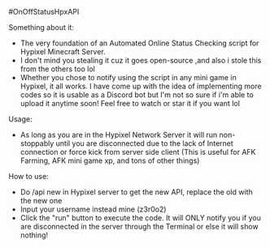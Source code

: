 #OnOffStatusHpxAPI

Something about it:
- The very foundation of an Automated Online Status Checking script for Hypixel Minecraft Server.
- I don't mind you stealing it cuz it goes open-source ,and also i stole this from the others too lol 
- Whether you chose to notify using the script in any mini game in Hypixel, it all works. I have come up with the idea of implementing more codes so it is usable as a Discord bot but I'm not so sure if i'm able to upload it anytime soon! Feel free to watch or star it if you want lol

Usage: 
- As long as you are in the Hypixel Network Server it will run non-stoppably until you are disconnected due to the lack of Internet connection or force kick from server side client (This is useful for AFK Farming, AFK mini game xp, and tons of other things)

How to use:
- Do /api new in Hypixel server to get the new API, replace the old with the new one
- Input your username instead mine (z3r0o2)
- Click the "run" button to execute the code. It will ONLY notify you if you are disconnected in the server through the Terminal or else it will show nothing!
